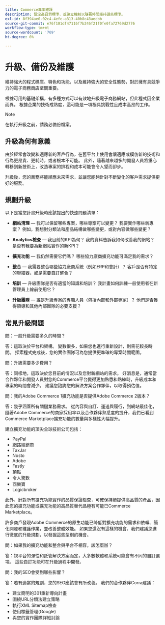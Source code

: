 ```yaml
---
title: Commerce專案維護
description: 設定高品質標準，並建立機制以隨著時間維持這些標準。
exl-id: 8f394ae0-02c4-4efc-a313-40b8c48aecbb
source-git-commit: e76f101df47116f7b246f21f0fe0fa72769d2776
workflow-type: tm+mt
source-wordcount: '709'
ht-degree: 0%

---
```


# 升級、備份及維護

維持強大的程式碼庫、特色和功能，以及維持強大的安全性態勢，對於擁有具競爭力的電子商務商店至關重要。

根據可用的基礎架構，有多種方式可以有效地升級電子商務網站，但此程式因企業而異。 根據企業的技術成熟度，這可能是一項極具挑戰性且成本高昂的工作。

>[!NOTE]
>
>在執行升級之前，請務必備份檔案。

## 升級為何有意義

由於經常會改變和適應新的客戶行為，在舊平台上使用會讓適應或模仿新的技術和行為更昂貴、更耗時，或者根本不可能。 此外，隨著越來越多的開發人員將重心轉移到新技術上，改造專案的排程和成本可能會令人望而卻步。

升級後，您的業務將能順應未來需求，並讓您能夠針對不斷變化的客戶需求提供更好的服務。

## 規劃升級

以下是當您計畫升級時應該提出的快速問題清單：

- **網站清理** — 我可以保留哪些專案，哪些專案可以變更？ 我要實作哪些新專案？ 例如，我想對分類法和產品結構做哪些變更，或對內容做哪些變更？

- **Analytics檢查** — 我目前的KPI為何？ 我的資料告訴我如何改善我的網站？ 是否有我要為新網站實作的新KPI？

- **擴充功能** — 我仍然需要它們嗎？ 哪些協力廠商擴充功能可滿足我的需求？

- **整合** — 我需要整合哪些協力廠商系統（例如ERP和會計）？ 客戶是否有特定的聯結器，或是需要自訂整合？

- **培訓** — 升級團隊是否有適當的知識和培訓？ 我計畫如何訓練一般使用者在新管理員上線前使用它？

- **升級團隊** — 誰是升級專案的專職人員（包括內部和外部專家）？ 他們是否獲得領導和其他內部團隊的必要支援？

## 常見升級問題

問：一般升級需要多久的時間？

答：這取決於平台和架構。 變數很多，如果您也進行重新設計，則需花較長時間。 探索程式完成後，您的實作團隊可為您提供更準確的專案時間範圍。


問：升級需要多少費用？

答：同樣地，這取決於您目前的情況以及您對新網站的需求。 好消息是，通常當合作夥伴和開發人員對您的Commerce平台變得更加熟悉和熟練時，升級成本和專案的時間會減少。 建議您諮詢您的解決方案合作夥伴，以取得預估值。

問：我的Adobe Commerce 1擴充功能是否提供Adobe Commerce 2版本？

答：幾乎涵蓋所有關鍵業務需求。 從內容與自訂、運送與履行，到網站最佳化，隨著Adobe Commerce的商家採用率以及合作夥伴熟悉度的提升，我們已看到Commerce Marketplace擴充功能的數量與多樣性大幅提升。

建立擴充功能的頂尖全球技術公司包括：

- PayPal
- 網路經銷商
- TaxJar
- Nosto
- Adobe
- Fastly
- 頂點
- 令人驚歎
- 西樂寶
- Logicbroker

此外，針對所有擴充功能實作的品質保證檢查，可確保持續提供高品質的產品，因此您的擴充功能或擴充功能的高品質替代品極有可能已Commerce Marketplace。

許多商戶發現Adobe Commerce的原生功能已降低對擴充功能的需求和依賴、簡化開發和維護作業，並改善整體效能。 如果您還沒有這樣的機會，我們建議您進行徹底的升級規劃，以發掘這些型別的機會。

問：如果我的擴充功能和整合與平台不相容，該怎麼辦？

答：視平台的彈性和託管解決方案而定，大多數軟體和系統可能會有不同的自訂選項。 這些自訂功能可在升級過程中開發。


問：我的SEO會受到哪些影響？

答：若有適當的規劃，您的SEO應該會有所改善。 我們的合作夥伴Corra建議：

- 建立簡明的301重新導向計畫
- 圍繞URL分類法建立策略
- 執行XML Sitemap檢查
- 使用標籤管理(Google)
- 與您的實作團隊詳細討論
